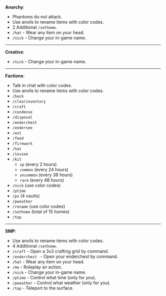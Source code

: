 **Anarchy**:
- Phantoms do not attack.
- Use anvils to rename items with color codes.
- 2 Additional `/sethome`.
- `/hat` - Wear any item on your head.
- `/nick` - Change your in-game name.

---

**Creative**:
- `/nick` - Change your in-game name.

---

**Factions**:
- Talk in chat with color codes.
- Use anvils to rename items with color codes.
- `/back`
- `/clearinventory`
- `/craft`
- `/condense`
- `/disposal`
- `/enderchest`
- `/endersee`
- `/ext`
- `/feed`
- `/firework`
- `/hat`
- `/invsee`
- `/kit`
  * `xp` (every 2 hours)
  * `common` (every 24 hours)
  * `uncommon` (every 36 hours)
  * `rare` (every 48 hours)
- `/nick` (use color codes)
- `/ptime`
- `/pv` (4 vaults)
- `/pweather`
- `/rename` (use color codes)
- `/sethome` (total of 15 homes)
- `/top`

---

**SMP**:
- Use anvils to rename items with color codes.
- 4 Additional `/sethome`.
- `/craft` - Open a 3x3 crafting grid by command.
- `/enderchest ` - Open your enderchest by command.
- `/hat` - Wear any item on your head.
- `/me` - Roleplay an action.
- `/nick` - Change your in-game name.
- `/ptime` - Control what time (only for you).
- `/pweather` - Control what weather (only for you).
- `/top` - Teleport to the surface.
